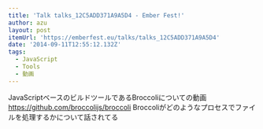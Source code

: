 ```yaml
---
title: 'Talk talks_12C5ADD371A9A5D4 - Ember Fest!'
author: azu
layout: post
itemUrl: 'https://emberfest.eu/talks/talks_12C5ADD371A9A5D4'
date: '2014-09-11T12:55:12.132Z'
tags:
  - JavaScript
  - Tools
  - 動画
---
```

JavaScriptベースのビルドツールであるBroccoliについての動画
https://github.com/broccolijs/broccoli
Broccoliがどのようなプロセスでファイルを処理するかについて話されてる
